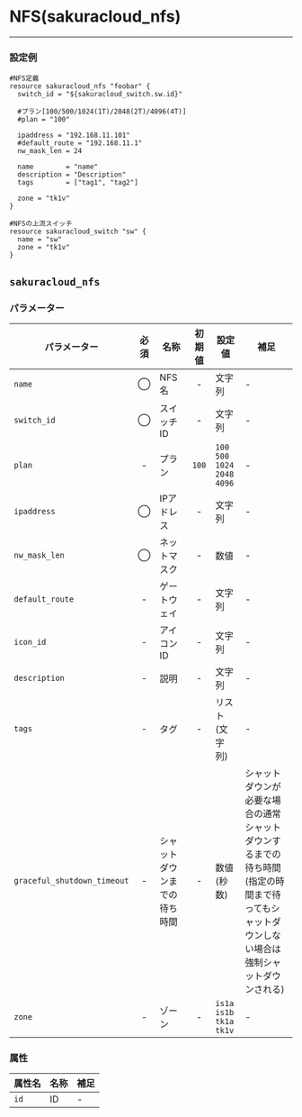 # NFS(sakuracloud_nfs)

---

### 設定例

```hcl
#NFS定義
resource sakuracloud_nfs "foobar" {
  switch_id = "${sakuracloud_switch.sw.id}"

  #プラン[100/500/1024(1T)/2048(2T)/4096(4T)]
  #plan = "100"

  ipaddress = "192.168.11.101"
  #default_route = "192.168.11.1"
  nw_mask_len = 24

  name        = "name"
  description = "Description"
  tags        = ["tag1", "tag2"]

  zone = "tk1v"
}

#NFSの上流スイッチ
resource sakuracloud_switch "sw" {
  name = "sw"
  zone = "tk1v"
}
```

## `sakuracloud_nfs`

### パラメーター

|パラメーター       |必須  |名称           |初期値     |設定値                         |補足                                          |
|-----------------|:---:|----------------|:--------:|-------------------------------|----------------------------------------------|
| `name`          | ◯   | NFS名 | -        | 文字列                         | - |
| `switch_id`     | ◯   | スイッチID      | -        | 文字列                         | - |
| `plan`          | -   | プラン          |`100`| `100`<br />`500`<br />`1024`<br />`2048`<br />`4096`    |- |
| `ipaddress`     | ◯   | IPアドレス     | -        | 文字列                         | - |
| `nw_mask_len`   | ◯   | ネットマスク     | -        | 数値                          | - |
| `default_route` | -   | ゲートウェイ     | -        | 文字列                        | - |
| `icon_id`       | -   | アイコンID         | - | 文字列 | - |
| `description`   | -   | 説明           | -        | 文字列                         | - |
| `tags`          | -   | タグ           | -        | リスト(文字列)                  | - |
| `graceful_shutdown_timeout` | - | シャットダウンまでの待ち時間 | - | 数値(秒数) | シャットダウンが必要な場合の通常シャットダウンするまでの待ち時間(指定の時間まで待ってもシャットダウンしない場合は強制シャットダウンされる) |
| `zone`            | -   | ゾーン | - | `is1a`<br />`is1b`<br />`tk1a`<br />`tk1v` | - |


### 属性

|属性名          | 名称             | 補足                  |
|---------------|------------------|----------------------|
| `id`            | ID | -                    |

